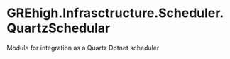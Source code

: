# GREhigh.Infrasctructure.Scheduler.QuartzSchedular

Module for integration as a Quartz Dotnet scheduler

